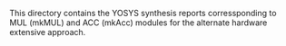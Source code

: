 This directory contains the YOSYS synthesis reports corressponding to MUL (mkMUL) and ACC (mkAcc) modules for the alternate hardware extensive approach.
